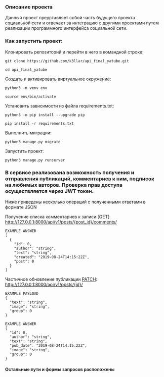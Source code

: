 ### Описание проекта
Данный проект представляет собой часть будущего проекта социальной сети
и отвечает за интеграцию с другими проектами путем реализации 
программного интерфейса социальной сети.


### Как запустить проект:

Клонировать репозиторий и перейти в него в командной строке:

```
git clone https://github.com/k3llar/api_final_yatube.git
```

```
cd api_final_yatube
```

Cоздать и активировать виртуальное окружение:

```
python3 -m venv env
```

```
source env/bin/activate
```

Установить зависимости из файла requirements.txt:

```
python3 -m pip install --upgrade pip
```

```
pip install -r requirements.txt
```

Выполнить миграции:

```
python3 manage.py migrate
```

Запустить проект:

```
python3 manage.py runserver
```

###  В сервисе реализована возможность получения и отправления публикаций, комментариев к ним, подписок на любимых авторов. Проверка прав доступа осуществляется через JWT токен.

Ниже приведены несколько операций с полученными ответами в формате JSON

Получение списка комментариев к записи
[GET]: http://127.0.0.1:8000/api/v1/posts/{post_id}/comments/

```
EXAMPLE ANSWER
[
  {
    "id": 0,
    "author": "string",
    "text": "string",
    "created": "2019-08-24T14:15:22Z",
    "post": 0
  }
]
```

Частичное обновление публикации
[PATCH]: http://127.0.0.1:8000/api/v1/posts/{id}/
```
EXAMPLE PAYLOAD
{
  "text": "string",
  "image": "string",
  "group": 0
}
```

```
EXAMPLE ANSWER
{
  "id": 0,
  "author": "string",
  "text": "string",
  "pub_date": "2019-08-24T14:15:22Z",
  "image": "string",
  "group": 0
}
```

#### Остальные пути и формы запросов расположены
[PATCH]: http://127.0.0.1:8000/api/v1/posts/{id}/
